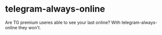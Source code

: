 # telegram-always-online
Are TG premium useres able to see your last online? With telegram-always-online they won't.
